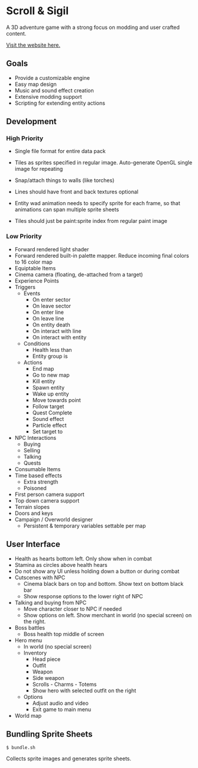 # Scroll & Sigil

A 3D adventure game with a strong focus on modding and user crafted content.

[Visit the website here.](https://scrollandsigil.com)

## Goals

- Provide a customizable engine
- Easy map design
- Music and sound effect creation
- Extensive modding support
- Scripting for extending entity actions

## Development

### High Priority

- Single file format for entire data pack
- Tiles as sprites specified in regular image. Auto-generate OpenGL single image for repeating
- Snap/attach things to walls (like torches)
- Lines should have front and back textures optional

- Entity wad animation needs to specify sprite for each frame, so that animations can span multiple sprite sheets
- Tiles should just be paint:sprite index from regular paint image

### Low Priority

- Forward rendered light shader
- Forward rendered built-in palette mapper. Reduce incoming final colors to 16 color map
- Equiptable Items
- Cinema camera (floating, de-attached from a target)
- Experience Points
- Triggers
  - Events
    - On enter sector
    - On leave sector
    - On enter line
    - On leave line
    - On entity death
    - On interact with line
    - On interact with entity
  - Conditions
    - Health less than
    - Entity group is
  - Actions
    - End map
    - Go to new map
    - Kill entity
    - Spawn entity
    - Wake up entity
    - Move towards point
    - Follow target
    - Quest Complete
    - Sound effect
    - Particle effect
    - Set target to
- NPC Interactions
  - Buying
  - Selling
  - Talking
  - Quests
- Consumable Items
- Time based effects
  - Extra strength
  - Poisoned
- First person camera support
- Top down camera support
- Terrain slopes
- Doors and keys
- Campaign / Overworld designer
  - Persistent & temporary variables settable per map

## User Interface

- Health as hearts bottom left. Only show when in combat
- Stamina as circles above health hears
- Do not show any UI unless holding down a button or during combat
- Cutscenes with NPC
  - Cinema black bars on top and bottom. Show text on bottom black bar
  - Show response options to the lower right of NPC
- Talking and buying from NPC
  - Move character closer to NPC if needed
  - Show options on left. Show merchant in world (no special screen) on the right.
- Boss battles
  - Boss health top middle of screen
- Hero menu
  - In world (no special screen)
  - Inventory
    - Head piece
    - Outfit
    - Weapon
    - Side weapon
    - Scrolls - Charms - Totems
    - Show hero with selected outfit on the right
  - Options
    - Adjust audio and video
    - Exit game to main menu
- World map

## Bundling Sprite Sheets

`$ bundle.sh`

Collects sprite images and generates sprite sheets.
